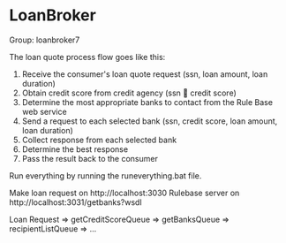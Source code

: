 # LoanBroker
Group: loanbroker7


The loan quote process flow goes like this:
1. Receive the consumer's loan quote request (ssn, loan amount, loan duration)
2. Obtain credit score from credit agency (ssn  credit score)
3. Determine the most appropriate banks to contact from the Rule Base web service
4. Send a request to each selected bank (ssn, credit score, loan amount, loan duration)
5. Collect response from each selected bank
6. Determine the best response
7. Pass the result back to the consumer


Run everything by running the runeverything.bat file.

Make loan request on http://localhost:3030
Rulebase server on http://localhost:3031/getbanks?wsdl

Loan Request => getCreditScoreQueue => getBanksQueue => recipientListQueue => ...
